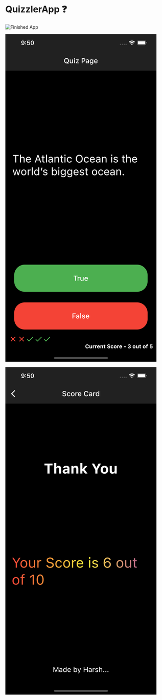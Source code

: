 
# QuizzlerApp ❓


![Finished App](https://github.com/londonappbrewery/Images/blob/master/quizzler-demo.gif)

![Photos](https://github.com/Harsh23Kashyap/QuizzlerApp/blob/main/Simulator%20Screen%20Shot%20-%20iPhone%2013%20Pro%20Max%20-%202022-02-18%20at%2021.50.23.png)



![Photos](https://github.com/Harsh23Kashyap/QuizzlerApp/blob/main/Simulator%20Screen%20Shot%20-%20iPhone%2013%20Pro%20Max%20-%202022-02-18%20at%2021.50.34.png)
